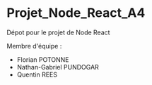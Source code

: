 # Projet_Node_React_A4
Dépot pour le projet de Node React


Membre d'équipe :

  - Florian POTONNE
  - Nathan-Gabriel PUNDOGAR
  - Quentin REES
